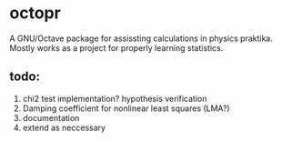 # octopr
A GNU/Octave package for assissting calculations in physics praktika. Mostly works as a project for properly learning statistics.

## todo:
1) chi2 test implementation? hypothesis verification
2) Damping coefficient for nonlinear least squares (LMA?)
2) documentation
3) extend as neccessary
